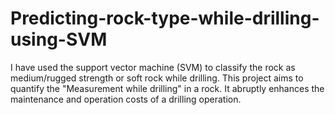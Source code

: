 # Predicting-rock-type-while-drilling-using-SVM
I have used the support vector machine (SVM) to classify the rock as medium/rugged strength or soft rock while drilling.
This project aims to quantify the "Measurement while drilling" in a rock. It abruptly enhances the maintenance and operation costs of a drilling operation.
